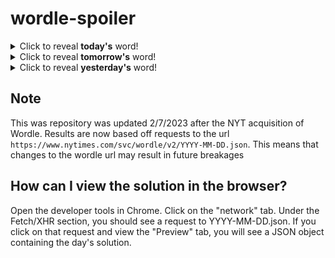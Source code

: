 # wordle-spoiler

<details>
  <summary>Click to reveal <b>today's</b> word!</summary>
  <br>
  <b> gnash </b>
</details>

<details>
  <summary>Click to reveal <b>tomorrow's</b> word!</summary>
  <br>
  <b> dwell </b>
</details>

<details>
  <summary>Click to reveal <b>yesterday's</b> word!</summary>
  <br>
  <b> birch </b>
</details>

## Note
This was repository was updated 2/7/2023 after the NYT acquisition of Wordle. Results are now based off requests to the url `https://www.nytimes.com/svc/wordle/v2/YYYY-MM-DD.json`. This means that changes to the wordle url may result in future breakages

## How can I view the solution in the browser?
Open the developer tools in Chrome. Click on the "network" tab. Under the Fetch/XHR section, you should see a request to YYYY-MM-DD.json. If you click on that request and view the "Preview" tab, you will see a JSON object containing the day's solution.